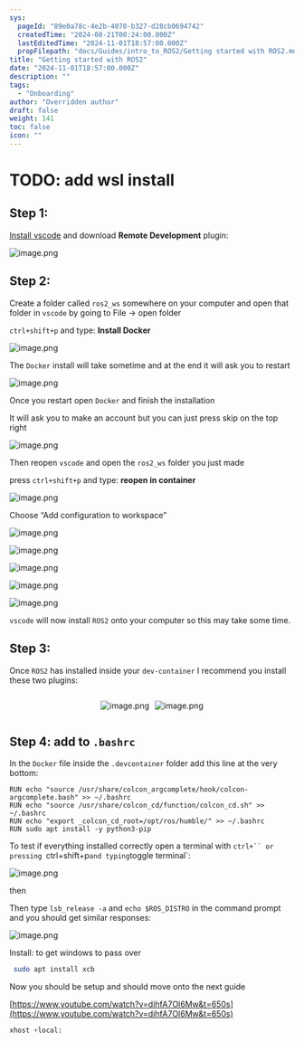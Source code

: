 ```yaml
---
sys:
  pageId: "89e0a78c-4e2b-4070-b327-d28cb0694742"
  createdTime: "2024-08-21T00:24:00.000Z"
  lastEditedTime: "2024-11-01T18:57:00.000Z"
  propFilepath: "docs/Guides/intro_to_ROS2/Getting started with ROS2.md"
title: "Getting started with ROS2"
date: "2024-11-01T18:57:00.000Z"
description: ""
tags:
  - "Onboarding"
author: "Overridden author"
draft: false
weight: 141
toc: false
icon: ""
---
```


# TODO: add wsl install

## Step 1:

[Install vscode](https://code.visualstudio.com/download) and download **Remote Development** plugin:

![image.png](https://prod-files-secure.s3.us-west-2.amazonaws.com/d518164a-d88e-44d1-a4ee-3adb3bd8bce0/efb52993-1881-4a40-b95e-6f020334f022/image.png?X-Amz-Algorithm=AWS4-HMAC-SHA256&X-Amz-Content-Sha256=UNSIGNED-PAYLOAD&X-Amz-Credential=ASIAZI2LB46632IYANT4%2F20250306%2Fus-west-2%2Fs3%2Faws4_request&X-Amz-Date=20250306T230824Z&X-Amz-Expires=3600&X-Amz-Security-Token=IQoJb3JpZ2luX2VjEO%2F%2F%2F%2F%2F%2F%2F%2F%2F%2F%2FwEaCXVzLXdlc3QtMiJGMEQCICUeMAHasm2O8F1T8Xd9MlFp%2F5%2FW%2BfProEUz6rQS8pWgAiBr4w1%2F6VibSSuV%2F09sVuTvlYDroWqY2lSogB7C9Iml%2Fir%2FAwg4EAAaDDYzNzQyMzE4MzgwNSIM2hkMiOenS0wq%2FwWHKtwDPnhyPb5CH7KxSs7BsBALRtYvia5QZ5%2Bbot46SJxqKfPwiIW99hkVDn7L0R0NrhIWzqaf83ipSKsMfc3CqaifgtzYoUloD6cAAyKrff62g1a5kLejXSSzUk816pw8YHqUqG50Eef5EkuxYiQJOhYkRJdqSfgyYTX7I4KWjRu08bl5TBinS4Z6FGMyyAXC%2FNW4QD7t5ZkzWWAiBEjjl1crxn%2F2WA5DMDTUeY4OkLOvwHHVKWPhCChdjZIiEA3Lr1DY25%2Bm9xaFhzDhrkixImOul3YIRuXorZhEZaEZ%2FrkePsy6xoH2Q8Z1HG%2FqCVBLbUKWLFUhWCayT%2B5R6ZDVVaV49eXneC%2BsLhmmQBSVsAhYqDh4d%2F6zvvFCJJDz1JqdpOGlyKf3EjdkMf6XRszCCHMRBRXSrTZO%2FbF1XpN5cIXlitGYEn6eL0lHZ8geuSBxdteL%2BL2OmMDlfZJ0nsa%2BogCw2strKJKtgxsuJI8ijF97ysvMhU4BYf6rulitys7ODyVA2%2BM0tPagVdDIeIWWroeihpFS3TaWM%2BykiIrarhh7O1j7ZwSyfaytiwABMmzbzHszYGDPGglMKbaW%2Bha106vN%2BOTOonZY9MEZEhg%2F42huUC1DOuvnT2xweOiaxRUwwcmovgY6pgFJjQ%2BQYzRGsrEjx%2BcIT%2F8H2JwfJZ%2FCZrua3GwXKitKmBT3DfnG4718T%2BJe0cdl5mTzCOi6RoSL6Rv9Hj7XS2Hh7BMwL4leb9PUihz69Fj9LGET6DMyk26UoYGA9EJSQ87u08%2Fkfhl9euGwD1Qj9NOqPMkrX%2Fr4nXINP5BMmuZINKEsSJNhtzO1P6wYVKIhN9GyBq2hDsJOgwPnVLs1pPa%2FQ3oBSLIs&X-Amz-Signature=07e97ff6645d4e2113467f37a60ec53a1d871d3f6b1fbee37b758f4e0c66f2dc&X-Amz-SignedHeaders=host&x-id=GetObject)

## Step 2:

Create a folder called `ros2_ws` somewhere on your computer and open that folder in `vscode` by going to File → open folder 

`ctrl+shift+p` and type: **Install Docker**

![image.png](https://prod-files-secure.s3.us-west-2.amazonaws.com/d518164a-d88e-44d1-a4ee-3adb3bd8bce0/2269dc0e-1cd5-47ff-bceb-c04ad9b2eab0/image.png?X-Amz-Algorithm=AWS4-HMAC-SHA256&X-Amz-Content-Sha256=UNSIGNED-PAYLOAD&X-Amz-Credential=ASIAZI2LB46632IYANT4%2F20250306%2Fus-west-2%2Fs3%2Faws4_request&X-Amz-Date=20250306T230824Z&X-Amz-Expires=3600&X-Amz-Security-Token=IQoJb3JpZ2luX2VjEO%2F%2F%2F%2F%2F%2F%2F%2F%2F%2F%2FwEaCXVzLXdlc3QtMiJGMEQCICUeMAHasm2O8F1T8Xd9MlFp%2F5%2FW%2BfProEUz6rQS8pWgAiBr4w1%2F6VibSSuV%2F09sVuTvlYDroWqY2lSogB7C9Iml%2Fir%2FAwg4EAAaDDYzNzQyMzE4MzgwNSIM2hkMiOenS0wq%2FwWHKtwDPnhyPb5CH7KxSs7BsBALRtYvia5QZ5%2Bbot46SJxqKfPwiIW99hkVDn7L0R0NrhIWzqaf83ipSKsMfc3CqaifgtzYoUloD6cAAyKrff62g1a5kLejXSSzUk816pw8YHqUqG50Eef5EkuxYiQJOhYkRJdqSfgyYTX7I4KWjRu08bl5TBinS4Z6FGMyyAXC%2FNW4QD7t5ZkzWWAiBEjjl1crxn%2F2WA5DMDTUeY4OkLOvwHHVKWPhCChdjZIiEA3Lr1DY25%2Bm9xaFhzDhrkixImOul3YIRuXorZhEZaEZ%2FrkePsy6xoH2Q8Z1HG%2FqCVBLbUKWLFUhWCayT%2B5R6ZDVVaV49eXneC%2BsLhmmQBSVsAhYqDh4d%2F6zvvFCJJDz1JqdpOGlyKf3EjdkMf6XRszCCHMRBRXSrTZO%2FbF1XpN5cIXlitGYEn6eL0lHZ8geuSBxdteL%2BL2OmMDlfZJ0nsa%2BogCw2strKJKtgxsuJI8ijF97ysvMhU4BYf6rulitys7ODyVA2%2BM0tPagVdDIeIWWroeihpFS3TaWM%2BykiIrarhh7O1j7ZwSyfaytiwABMmzbzHszYGDPGglMKbaW%2Bha106vN%2BOTOonZY9MEZEhg%2F42huUC1DOuvnT2xweOiaxRUwwcmovgY6pgFJjQ%2BQYzRGsrEjx%2BcIT%2F8H2JwfJZ%2FCZrua3GwXKitKmBT3DfnG4718T%2BJe0cdl5mTzCOi6RoSL6Rv9Hj7XS2Hh7BMwL4leb9PUihz69Fj9LGET6DMyk26UoYGA9EJSQ87u08%2Fkfhl9euGwD1Qj9NOqPMkrX%2Fr4nXINP5BMmuZINKEsSJNhtzO1P6wYVKIhN9GyBq2hDsJOgwPnVLs1pPa%2FQ3oBSLIs&X-Amz-Signature=5094a59e343960a54ce0e13fe619d936530096934ab089cdae2c5ba3f017594f&X-Amz-SignedHeaders=host&x-id=GetObject)

The `Docker` install will take sometime and at the end it will ask you to restart

![image.png](https://prod-files-secure.s3.us-west-2.amazonaws.com/d518164a-d88e-44d1-a4ee-3adb3bd8bce0/ed233f78-be33-4b1f-b89c-9c346c0e961e/image.png?X-Amz-Algorithm=AWS4-HMAC-SHA256&X-Amz-Content-Sha256=UNSIGNED-PAYLOAD&X-Amz-Credential=ASIAZI2LB46632IYANT4%2F20250306%2Fus-west-2%2Fs3%2Faws4_request&X-Amz-Date=20250306T230824Z&X-Amz-Expires=3600&X-Amz-Security-Token=IQoJb3JpZ2luX2VjEO%2F%2F%2F%2F%2F%2F%2F%2F%2F%2F%2FwEaCXVzLXdlc3QtMiJGMEQCICUeMAHasm2O8F1T8Xd9MlFp%2F5%2FW%2BfProEUz6rQS8pWgAiBr4w1%2F6VibSSuV%2F09sVuTvlYDroWqY2lSogB7C9Iml%2Fir%2FAwg4EAAaDDYzNzQyMzE4MzgwNSIM2hkMiOenS0wq%2FwWHKtwDPnhyPb5CH7KxSs7BsBALRtYvia5QZ5%2Bbot46SJxqKfPwiIW99hkVDn7L0R0NrhIWzqaf83ipSKsMfc3CqaifgtzYoUloD6cAAyKrff62g1a5kLejXSSzUk816pw8YHqUqG50Eef5EkuxYiQJOhYkRJdqSfgyYTX7I4KWjRu08bl5TBinS4Z6FGMyyAXC%2FNW4QD7t5ZkzWWAiBEjjl1crxn%2F2WA5DMDTUeY4OkLOvwHHVKWPhCChdjZIiEA3Lr1DY25%2Bm9xaFhzDhrkixImOul3YIRuXorZhEZaEZ%2FrkePsy6xoH2Q8Z1HG%2FqCVBLbUKWLFUhWCayT%2B5R6ZDVVaV49eXneC%2BsLhmmQBSVsAhYqDh4d%2F6zvvFCJJDz1JqdpOGlyKf3EjdkMf6XRszCCHMRBRXSrTZO%2FbF1XpN5cIXlitGYEn6eL0lHZ8geuSBxdteL%2BL2OmMDlfZJ0nsa%2BogCw2strKJKtgxsuJI8ijF97ysvMhU4BYf6rulitys7ODyVA2%2BM0tPagVdDIeIWWroeihpFS3TaWM%2BykiIrarhh7O1j7ZwSyfaytiwABMmzbzHszYGDPGglMKbaW%2Bha106vN%2BOTOonZY9MEZEhg%2F42huUC1DOuvnT2xweOiaxRUwwcmovgY6pgFJjQ%2BQYzRGsrEjx%2BcIT%2F8H2JwfJZ%2FCZrua3GwXKitKmBT3DfnG4718T%2BJe0cdl5mTzCOi6RoSL6Rv9Hj7XS2Hh7BMwL4leb9PUihz69Fj9LGET6DMyk26UoYGA9EJSQ87u08%2Fkfhl9euGwD1Qj9NOqPMkrX%2Fr4nXINP5BMmuZINKEsSJNhtzO1P6wYVKIhN9GyBq2hDsJOgwPnVLs1pPa%2FQ3oBSLIs&X-Amz-Signature=82166d9c664a5d6113e06a4ad1105f9ff134683669f13a02c095adb1067df49c&X-Amz-SignedHeaders=host&x-id=GetObject)

Once you restart open `Docker` and finish the installation

It will ask you to make an account but you can just press skip on the top right

![image.png](https://prod-files-secure.s3.us-west-2.amazonaws.com/d518164a-d88e-44d1-a4ee-3adb3bd8bce0/21010ad9-1659-4fd9-9f59-9932a09b2a3d/image.png?X-Amz-Algorithm=AWS4-HMAC-SHA256&X-Amz-Content-Sha256=UNSIGNED-PAYLOAD&X-Amz-Credential=ASIAZI2LB46632IYANT4%2F20250306%2Fus-west-2%2Fs3%2Faws4_request&X-Amz-Date=20250306T230824Z&X-Amz-Expires=3600&X-Amz-Security-Token=IQoJb3JpZ2luX2VjEO%2F%2F%2F%2F%2F%2F%2F%2F%2F%2F%2FwEaCXVzLXdlc3QtMiJGMEQCICUeMAHasm2O8F1T8Xd9MlFp%2F5%2FW%2BfProEUz6rQS8pWgAiBr4w1%2F6VibSSuV%2F09sVuTvlYDroWqY2lSogB7C9Iml%2Fir%2FAwg4EAAaDDYzNzQyMzE4MzgwNSIM2hkMiOenS0wq%2FwWHKtwDPnhyPb5CH7KxSs7BsBALRtYvia5QZ5%2Bbot46SJxqKfPwiIW99hkVDn7L0R0NrhIWzqaf83ipSKsMfc3CqaifgtzYoUloD6cAAyKrff62g1a5kLejXSSzUk816pw8YHqUqG50Eef5EkuxYiQJOhYkRJdqSfgyYTX7I4KWjRu08bl5TBinS4Z6FGMyyAXC%2FNW4QD7t5ZkzWWAiBEjjl1crxn%2F2WA5DMDTUeY4OkLOvwHHVKWPhCChdjZIiEA3Lr1DY25%2Bm9xaFhzDhrkixImOul3YIRuXorZhEZaEZ%2FrkePsy6xoH2Q8Z1HG%2FqCVBLbUKWLFUhWCayT%2B5R6ZDVVaV49eXneC%2BsLhmmQBSVsAhYqDh4d%2F6zvvFCJJDz1JqdpOGlyKf3EjdkMf6XRszCCHMRBRXSrTZO%2FbF1XpN5cIXlitGYEn6eL0lHZ8geuSBxdteL%2BL2OmMDlfZJ0nsa%2BogCw2strKJKtgxsuJI8ijF97ysvMhU4BYf6rulitys7ODyVA2%2BM0tPagVdDIeIWWroeihpFS3TaWM%2BykiIrarhh7O1j7ZwSyfaytiwABMmzbzHszYGDPGglMKbaW%2Bha106vN%2BOTOonZY9MEZEhg%2F42huUC1DOuvnT2xweOiaxRUwwcmovgY6pgFJjQ%2BQYzRGsrEjx%2BcIT%2F8H2JwfJZ%2FCZrua3GwXKitKmBT3DfnG4718T%2BJe0cdl5mTzCOi6RoSL6Rv9Hj7XS2Hh7BMwL4leb9PUihz69Fj9LGET6DMyk26UoYGA9EJSQ87u08%2Fkfhl9euGwD1Qj9NOqPMkrX%2Fr4nXINP5BMmuZINKEsSJNhtzO1P6wYVKIhN9GyBq2hDsJOgwPnVLs1pPa%2FQ3oBSLIs&X-Amz-Signature=5d28e14c124d0d437505a72bb73b040ff0b0b2f9ecaa80de1fc574b26093886d&X-Amz-SignedHeaders=host&x-id=GetObject)

Then reopen `vscode` and open the `ros2_ws` folder you just made

press `ctrl+shift+p` and type: **reopen in container**

![image.png](https://prod-files-secure.s3.us-west-2.amazonaws.com/d518164a-d88e-44d1-a4ee-3adb3bd8bce0/4e93b8c2-41ad-488c-8095-c74205196118/image.png?X-Amz-Algorithm=AWS4-HMAC-SHA256&X-Amz-Content-Sha256=UNSIGNED-PAYLOAD&X-Amz-Credential=ASIAZI2LB46632IYANT4%2F20250306%2Fus-west-2%2Fs3%2Faws4_request&X-Amz-Date=20250306T230824Z&X-Amz-Expires=3600&X-Amz-Security-Token=IQoJb3JpZ2luX2VjEO%2F%2F%2F%2F%2F%2F%2F%2F%2F%2F%2FwEaCXVzLXdlc3QtMiJGMEQCICUeMAHasm2O8F1T8Xd9MlFp%2F5%2FW%2BfProEUz6rQS8pWgAiBr4w1%2F6VibSSuV%2F09sVuTvlYDroWqY2lSogB7C9Iml%2Fir%2FAwg4EAAaDDYzNzQyMzE4MzgwNSIM2hkMiOenS0wq%2FwWHKtwDPnhyPb5CH7KxSs7BsBALRtYvia5QZ5%2Bbot46SJxqKfPwiIW99hkVDn7L0R0NrhIWzqaf83ipSKsMfc3CqaifgtzYoUloD6cAAyKrff62g1a5kLejXSSzUk816pw8YHqUqG50Eef5EkuxYiQJOhYkRJdqSfgyYTX7I4KWjRu08bl5TBinS4Z6FGMyyAXC%2FNW4QD7t5ZkzWWAiBEjjl1crxn%2F2WA5DMDTUeY4OkLOvwHHVKWPhCChdjZIiEA3Lr1DY25%2Bm9xaFhzDhrkixImOul3YIRuXorZhEZaEZ%2FrkePsy6xoH2Q8Z1HG%2FqCVBLbUKWLFUhWCayT%2B5R6ZDVVaV49eXneC%2BsLhmmQBSVsAhYqDh4d%2F6zvvFCJJDz1JqdpOGlyKf3EjdkMf6XRszCCHMRBRXSrTZO%2FbF1XpN5cIXlitGYEn6eL0lHZ8geuSBxdteL%2BL2OmMDlfZJ0nsa%2BogCw2strKJKtgxsuJI8ijF97ysvMhU4BYf6rulitys7ODyVA2%2BM0tPagVdDIeIWWroeihpFS3TaWM%2BykiIrarhh7O1j7ZwSyfaytiwABMmzbzHszYGDPGglMKbaW%2Bha106vN%2BOTOonZY9MEZEhg%2F42huUC1DOuvnT2xweOiaxRUwwcmovgY6pgFJjQ%2BQYzRGsrEjx%2BcIT%2F8H2JwfJZ%2FCZrua3GwXKitKmBT3DfnG4718T%2BJe0cdl5mTzCOi6RoSL6Rv9Hj7XS2Hh7BMwL4leb9PUihz69Fj9LGET6DMyk26UoYGA9EJSQ87u08%2Fkfhl9euGwD1Qj9NOqPMkrX%2Fr4nXINP5BMmuZINKEsSJNhtzO1P6wYVKIhN9GyBq2hDsJOgwPnVLs1pPa%2FQ3oBSLIs&X-Amz-Signature=00677ab7856ff863bcc2eba9d60369d9c16fd003fddd9b112df98c8314ab6a44&X-Amz-SignedHeaders=host&x-id=GetObject)

Choose “Add configuration to workspace”

![image.png](https://prod-files-secure.s3.us-west-2.amazonaws.com/d518164a-d88e-44d1-a4ee-3adb3bd8bce0/9560b282-5060-4989-ba37-97e7b2c22476/image.png?X-Amz-Algorithm=AWS4-HMAC-SHA256&X-Amz-Content-Sha256=UNSIGNED-PAYLOAD&X-Amz-Credential=ASIAZI2LB46632IYANT4%2F20250306%2Fus-west-2%2Fs3%2Faws4_request&X-Amz-Date=20250306T230824Z&X-Amz-Expires=3600&X-Amz-Security-Token=IQoJb3JpZ2luX2VjEO%2F%2F%2F%2F%2F%2F%2F%2F%2F%2F%2FwEaCXVzLXdlc3QtMiJGMEQCICUeMAHasm2O8F1T8Xd9MlFp%2F5%2FW%2BfProEUz6rQS8pWgAiBr4w1%2F6VibSSuV%2F09sVuTvlYDroWqY2lSogB7C9Iml%2Fir%2FAwg4EAAaDDYzNzQyMzE4MzgwNSIM2hkMiOenS0wq%2FwWHKtwDPnhyPb5CH7KxSs7BsBALRtYvia5QZ5%2Bbot46SJxqKfPwiIW99hkVDn7L0R0NrhIWzqaf83ipSKsMfc3CqaifgtzYoUloD6cAAyKrff62g1a5kLejXSSzUk816pw8YHqUqG50Eef5EkuxYiQJOhYkRJdqSfgyYTX7I4KWjRu08bl5TBinS4Z6FGMyyAXC%2FNW4QD7t5ZkzWWAiBEjjl1crxn%2F2WA5DMDTUeY4OkLOvwHHVKWPhCChdjZIiEA3Lr1DY25%2Bm9xaFhzDhrkixImOul3YIRuXorZhEZaEZ%2FrkePsy6xoH2Q8Z1HG%2FqCVBLbUKWLFUhWCayT%2B5R6ZDVVaV49eXneC%2BsLhmmQBSVsAhYqDh4d%2F6zvvFCJJDz1JqdpOGlyKf3EjdkMf6XRszCCHMRBRXSrTZO%2FbF1XpN5cIXlitGYEn6eL0lHZ8geuSBxdteL%2BL2OmMDlfZJ0nsa%2BogCw2strKJKtgxsuJI8ijF97ysvMhU4BYf6rulitys7ODyVA2%2BM0tPagVdDIeIWWroeihpFS3TaWM%2BykiIrarhh7O1j7ZwSyfaytiwABMmzbzHszYGDPGglMKbaW%2Bha106vN%2BOTOonZY9MEZEhg%2F42huUC1DOuvnT2xweOiaxRUwwcmovgY6pgFJjQ%2BQYzRGsrEjx%2BcIT%2F8H2JwfJZ%2FCZrua3GwXKitKmBT3DfnG4718T%2BJe0cdl5mTzCOi6RoSL6Rv9Hj7XS2Hh7BMwL4leb9PUihz69Fj9LGET6DMyk26UoYGA9EJSQ87u08%2Fkfhl9euGwD1Qj9NOqPMkrX%2Fr4nXINP5BMmuZINKEsSJNhtzO1P6wYVKIhN9GyBq2hDsJOgwPnVLs1pPa%2FQ3oBSLIs&X-Amz-Signature=65e39a563eac439f6b90703f3a87dd9c901a62bc9d901438c6713843be828c82&X-Amz-SignedHeaders=host&x-id=GetObject)

![image.png](https://prod-files-secure.s3.us-west-2.amazonaws.com/d518164a-d88e-44d1-a4ee-3adb3bd8bce0/2ee63f81-886b-48e8-a553-dc6e5eac99e4/image.png?X-Amz-Algorithm=AWS4-HMAC-SHA256&X-Amz-Content-Sha256=UNSIGNED-PAYLOAD&X-Amz-Credential=ASIAZI2LB46632IYANT4%2F20250306%2Fus-west-2%2Fs3%2Faws4_request&X-Amz-Date=20250306T230824Z&X-Amz-Expires=3600&X-Amz-Security-Token=IQoJb3JpZ2luX2VjEO%2F%2F%2F%2F%2F%2F%2F%2F%2F%2F%2FwEaCXVzLXdlc3QtMiJGMEQCICUeMAHasm2O8F1T8Xd9MlFp%2F5%2FW%2BfProEUz6rQS8pWgAiBr4w1%2F6VibSSuV%2F09sVuTvlYDroWqY2lSogB7C9Iml%2Fir%2FAwg4EAAaDDYzNzQyMzE4MzgwNSIM2hkMiOenS0wq%2FwWHKtwDPnhyPb5CH7KxSs7BsBALRtYvia5QZ5%2Bbot46SJxqKfPwiIW99hkVDn7L0R0NrhIWzqaf83ipSKsMfc3CqaifgtzYoUloD6cAAyKrff62g1a5kLejXSSzUk816pw8YHqUqG50Eef5EkuxYiQJOhYkRJdqSfgyYTX7I4KWjRu08bl5TBinS4Z6FGMyyAXC%2FNW4QD7t5ZkzWWAiBEjjl1crxn%2F2WA5DMDTUeY4OkLOvwHHVKWPhCChdjZIiEA3Lr1DY25%2Bm9xaFhzDhrkixImOul3YIRuXorZhEZaEZ%2FrkePsy6xoH2Q8Z1HG%2FqCVBLbUKWLFUhWCayT%2B5R6ZDVVaV49eXneC%2BsLhmmQBSVsAhYqDh4d%2F6zvvFCJJDz1JqdpOGlyKf3EjdkMf6XRszCCHMRBRXSrTZO%2FbF1XpN5cIXlitGYEn6eL0lHZ8geuSBxdteL%2BL2OmMDlfZJ0nsa%2BogCw2strKJKtgxsuJI8ijF97ysvMhU4BYf6rulitys7ODyVA2%2BM0tPagVdDIeIWWroeihpFS3TaWM%2BykiIrarhh7O1j7ZwSyfaytiwABMmzbzHszYGDPGglMKbaW%2Bha106vN%2BOTOonZY9MEZEhg%2F42huUC1DOuvnT2xweOiaxRUwwcmovgY6pgFJjQ%2BQYzRGsrEjx%2BcIT%2F8H2JwfJZ%2FCZrua3GwXKitKmBT3DfnG4718T%2BJe0cdl5mTzCOi6RoSL6Rv9Hj7XS2Hh7BMwL4leb9PUihz69Fj9LGET6DMyk26UoYGA9EJSQ87u08%2Fkfhl9euGwD1Qj9NOqPMkrX%2Fr4nXINP5BMmuZINKEsSJNhtzO1P6wYVKIhN9GyBq2hDsJOgwPnVLs1pPa%2FQ3oBSLIs&X-Amz-Signature=50ada222a366aa9e020d9cd9e65e52c3dbb8e7cf10148feb0137ddd3667feeb1&X-Amz-SignedHeaders=host&x-id=GetObject)

![image.png](https://prod-files-secure.s3.us-west-2.amazonaws.com/d518164a-d88e-44d1-a4ee-3adb3bd8bce0/ae1580b2-b048-407e-aed9-b584224a7a04/image.png?X-Amz-Algorithm=AWS4-HMAC-SHA256&X-Amz-Content-Sha256=UNSIGNED-PAYLOAD&X-Amz-Credential=ASIAZI2LB46632IYANT4%2F20250306%2Fus-west-2%2Fs3%2Faws4_request&X-Amz-Date=20250306T230824Z&X-Amz-Expires=3600&X-Amz-Security-Token=IQoJb3JpZ2luX2VjEO%2F%2F%2F%2F%2F%2F%2F%2F%2F%2F%2FwEaCXVzLXdlc3QtMiJGMEQCICUeMAHasm2O8F1T8Xd9MlFp%2F5%2FW%2BfProEUz6rQS8pWgAiBr4w1%2F6VibSSuV%2F09sVuTvlYDroWqY2lSogB7C9Iml%2Fir%2FAwg4EAAaDDYzNzQyMzE4MzgwNSIM2hkMiOenS0wq%2FwWHKtwDPnhyPb5CH7KxSs7BsBALRtYvia5QZ5%2Bbot46SJxqKfPwiIW99hkVDn7L0R0NrhIWzqaf83ipSKsMfc3CqaifgtzYoUloD6cAAyKrff62g1a5kLejXSSzUk816pw8YHqUqG50Eef5EkuxYiQJOhYkRJdqSfgyYTX7I4KWjRu08bl5TBinS4Z6FGMyyAXC%2FNW4QD7t5ZkzWWAiBEjjl1crxn%2F2WA5DMDTUeY4OkLOvwHHVKWPhCChdjZIiEA3Lr1DY25%2Bm9xaFhzDhrkixImOul3YIRuXorZhEZaEZ%2FrkePsy6xoH2Q8Z1HG%2FqCVBLbUKWLFUhWCayT%2B5R6ZDVVaV49eXneC%2BsLhmmQBSVsAhYqDh4d%2F6zvvFCJJDz1JqdpOGlyKf3EjdkMf6XRszCCHMRBRXSrTZO%2FbF1XpN5cIXlitGYEn6eL0lHZ8geuSBxdteL%2BL2OmMDlfZJ0nsa%2BogCw2strKJKtgxsuJI8ijF97ysvMhU4BYf6rulitys7ODyVA2%2BM0tPagVdDIeIWWroeihpFS3TaWM%2BykiIrarhh7O1j7ZwSyfaytiwABMmzbzHszYGDPGglMKbaW%2Bha106vN%2BOTOonZY9MEZEhg%2F42huUC1DOuvnT2xweOiaxRUwwcmovgY6pgFJjQ%2BQYzRGsrEjx%2BcIT%2F8H2JwfJZ%2FCZrua3GwXKitKmBT3DfnG4718T%2BJe0cdl5mTzCOi6RoSL6Rv9Hj7XS2Hh7BMwL4leb9PUihz69Fj9LGET6DMyk26UoYGA9EJSQ87u08%2Fkfhl9euGwD1Qj9NOqPMkrX%2Fr4nXINP5BMmuZINKEsSJNhtzO1P6wYVKIhN9GyBq2hDsJOgwPnVLs1pPa%2FQ3oBSLIs&X-Amz-Signature=3d740e21d4d81975f67071c9494f2d2340beff421f4ffb5c0e336711285fe127&X-Amz-SignedHeaders=host&x-id=GetObject)

![image.png](https://prod-files-secure.s3.us-west-2.amazonaws.com/d518164a-d88e-44d1-a4ee-3adb3bd8bce0/53255b28-f75e-430f-b9e3-c0ac8577e42b/image.png?X-Amz-Algorithm=AWS4-HMAC-SHA256&X-Amz-Content-Sha256=UNSIGNED-PAYLOAD&X-Amz-Credential=ASIAZI2LB46632IYANT4%2F20250306%2Fus-west-2%2Fs3%2Faws4_request&X-Amz-Date=20250306T230824Z&X-Amz-Expires=3600&X-Amz-Security-Token=IQoJb3JpZ2luX2VjEO%2F%2F%2F%2F%2F%2F%2F%2F%2F%2F%2FwEaCXVzLXdlc3QtMiJGMEQCICUeMAHasm2O8F1T8Xd9MlFp%2F5%2FW%2BfProEUz6rQS8pWgAiBr4w1%2F6VibSSuV%2F09sVuTvlYDroWqY2lSogB7C9Iml%2Fir%2FAwg4EAAaDDYzNzQyMzE4MzgwNSIM2hkMiOenS0wq%2FwWHKtwDPnhyPb5CH7KxSs7BsBALRtYvia5QZ5%2Bbot46SJxqKfPwiIW99hkVDn7L0R0NrhIWzqaf83ipSKsMfc3CqaifgtzYoUloD6cAAyKrff62g1a5kLejXSSzUk816pw8YHqUqG50Eef5EkuxYiQJOhYkRJdqSfgyYTX7I4KWjRu08bl5TBinS4Z6FGMyyAXC%2FNW4QD7t5ZkzWWAiBEjjl1crxn%2F2WA5DMDTUeY4OkLOvwHHVKWPhCChdjZIiEA3Lr1DY25%2Bm9xaFhzDhrkixImOul3YIRuXorZhEZaEZ%2FrkePsy6xoH2Q8Z1HG%2FqCVBLbUKWLFUhWCayT%2B5R6ZDVVaV49eXneC%2BsLhmmQBSVsAhYqDh4d%2F6zvvFCJJDz1JqdpOGlyKf3EjdkMf6XRszCCHMRBRXSrTZO%2FbF1XpN5cIXlitGYEn6eL0lHZ8geuSBxdteL%2BL2OmMDlfZJ0nsa%2BogCw2strKJKtgxsuJI8ijF97ysvMhU4BYf6rulitys7ODyVA2%2BM0tPagVdDIeIWWroeihpFS3TaWM%2BykiIrarhh7O1j7ZwSyfaytiwABMmzbzHszYGDPGglMKbaW%2Bha106vN%2BOTOonZY9MEZEhg%2F42huUC1DOuvnT2xweOiaxRUwwcmovgY6pgFJjQ%2BQYzRGsrEjx%2BcIT%2F8H2JwfJZ%2FCZrua3GwXKitKmBT3DfnG4718T%2BJe0cdl5mTzCOi6RoSL6Rv9Hj7XS2Hh7BMwL4leb9PUihz69Fj9LGET6DMyk26UoYGA9EJSQ87u08%2Fkfhl9euGwD1Qj9NOqPMkrX%2Fr4nXINP5BMmuZINKEsSJNhtzO1P6wYVKIhN9GyBq2hDsJOgwPnVLs1pPa%2FQ3oBSLIs&X-Amz-Signature=2bd167006d7832355319df65a0afc76d0adbededfb086ef795192969a10e4c3e&X-Amz-SignedHeaders=host&x-id=GetObject)

![image.png](https://prod-files-secure.s3.us-west-2.amazonaws.com/d518164a-d88e-44d1-a4ee-3adb3bd8bce0/7c562767-5af9-4ffb-97d1-327bcdf4ee00/image.png?X-Amz-Algorithm=AWS4-HMAC-SHA256&X-Amz-Content-Sha256=UNSIGNED-PAYLOAD&X-Amz-Credential=ASIAZI2LB46632IYANT4%2F20250306%2Fus-west-2%2Fs3%2Faws4_request&X-Amz-Date=20250306T230824Z&X-Amz-Expires=3600&X-Amz-Security-Token=IQoJb3JpZ2luX2VjEO%2F%2F%2F%2F%2F%2F%2F%2F%2F%2F%2FwEaCXVzLXdlc3QtMiJGMEQCICUeMAHasm2O8F1T8Xd9MlFp%2F5%2FW%2BfProEUz6rQS8pWgAiBr4w1%2F6VibSSuV%2F09sVuTvlYDroWqY2lSogB7C9Iml%2Fir%2FAwg4EAAaDDYzNzQyMzE4MzgwNSIM2hkMiOenS0wq%2FwWHKtwDPnhyPb5CH7KxSs7BsBALRtYvia5QZ5%2Bbot46SJxqKfPwiIW99hkVDn7L0R0NrhIWzqaf83ipSKsMfc3CqaifgtzYoUloD6cAAyKrff62g1a5kLejXSSzUk816pw8YHqUqG50Eef5EkuxYiQJOhYkRJdqSfgyYTX7I4KWjRu08bl5TBinS4Z6FGMyyAXC%2FNW4QD7t5ZkzWWAiBEjjl1crxn%2F2WA5DMDTUeY4OkLOvwHHVKWPhCChdjZIiEA3Lr1DY25%2Bm9xaFhzDhrkixImOul3YIRuXorZhEZaEZ%2FrkePsy6xoH2Q8Z1HG%2FqCVBLbUKWLFUhWCayT%2B5R6ZDVVaV49eXneC%2BsLhmmQBSVsAhYqDh4d%2F6zvvFCJJDz1JqdpOGlyKf3EjdkMf6XRszCCHMRBRXSrTZO%2FbF1XpN5cIXlitGYEn6eL0lHZ8geuSBxdteL%2BL2OmMDlfZJ0nsa%2BogCw2strKJKtgxsuJI8ijF97ysvMhU4BYf6rulitys7ODyVA2%2BM0tPagVdDIeIWWroeihpFS3TaWM%2BykiIrarhh7O1j7ZwSyfaytiwABMmzbzHszYGDPGglMKbaW%2Bha106vN%2BOTOonZY9MEZEhg%2F42huUC1DOuvnT2xweOiaxRUwwcmovgY6pgFJjQ%2BQYzRGsrEjx%2BcIT%2F8H2JwfJZ%2FCZrua3GwXKitKmBT3DfnG4718T%2BJe0cdl5mTzCOi6RoSL6Rv9Hj7XS2Hh7BMwL4leb9PUihz69Fj9LGET6DMyk26UoYGA9EJSQ87u08%2Fkfhl9euGwD1Qj9NOqPMkrX%2Fr4nXINP5BMmuZINKEsSJNhtzO1P6wYVKIhN9GyBq2hDsJOgwPnVLs1pPa%2FQ3oBSLIs&X-Amz-Signature=cf04dc8545a533da8f4129bbaf9d0c6068e2e40f4afef93e1ff59fa65782f44a&X-Amz-SignedHeaders=host&x-id=GetObject)

`vscode` will now install `ROS2` onto your computer so this may take some time.

## Step 3:

Once `ROS2` has installed inside your `dev-container` I recommend you install these two plugins:

<div style="display: flex;flex-direction: row; column-gap:10px; max-width: 630px;justify-content: center;">
<div>

![image.png](https://prod-files-secure.s3.us-west-2.amazonaws.com/d518164a-d88e-44d1-a4ee-3adb3bd8bce0/3fc3d550-5a54-4ba1-ba6b-faa01cdb7369/image.png?X-Amz-Algorithm=AWS4-HMAC-SHA256&X-Amz-Content-Sha256=UNSIGNED-PAYLOAD&X-Amz-Credential=ASIAZI2LB466STVSQQFK%2F20250306%2Fus-west-2%2Fs3%2Faws4_request&X-Amz-Date=20250306T230826Z&X-Amz-Expires=3600&X-Amz-Security-Token=IQoJb3JpZ2luX2VjEO%2F%2F%2F%2F%2F%2F%2F%2F%2F%2F%2FwEaCXVzLXdlc3QtMiJHMEUCID1pbz0vDg1OuwDsq2gSW7ZV1uBqq3Nq9YuPWrAGig2hAiEAwWCln2HPDRsmI9mh0EP7G8X9rZ1ORbjNmRF%2FJ%2FxT6Cgq%2FwMIOBAAGgw2Mzc0MjMxODM4MDUiDATxI9a8A8vv4G5wjCrcA6s9u06BxfTgHfnQkFu9%2FgLX1HfVNxfPs5jN%2F80ho5TYgVZHitvXW28mqtL4GKq1arKZ72M6tpOgFANmInwB7Xn6qfOo3nKrqcUSkgbfOJg6l7Yrh8%2FvTIpav2B9Ppur5nPpT%2BpHZ%2F07P1uy%2BJB3tOVxIswrnEtSbzc%2BVRRQOVIvnizo1DoMC3yqyPadmTiMVyPSBowOdNtRJcuVYi90fs%2Bc4M4q5X3LdNA7f8XM0qOYXO6J4ijygQm1zLdgJKoto3EBTsJWGw3IxuuY%2FHvO0M%2FofRCmajr1oiG7WnhuTlXTyfK9OlhQSL83SB2i0qiA3E2OaO7lKHouFTTX42eqEgpbtoWcZGdGJC3p1Vhgalqd4xhrx%2BHZdS5aEqGz%2FB00idq4LTx2IPfYNYdcQ0I2HI3iduj8HJgYv1mjdd1UBbymPtZxwO2iLo40mAufM67K6sg9OyRZxsG3ZRGvCmeqoASOmnU2Ymtt%2Fcl5gJSSw4sgXxC9yCJ%2FUKPSddF%2FRVzEANldSeQ1SKCfMql63%2FpBSrDHBULTdjJ2n6%2FZdtkZMAb1IYsC13at%2BAMqKHB3jtAaSkNUuzrM%2BuUQS2ZQYS%2Fd3gmn55xK41x4f6VZW7HNpRA8vZ17HNa1Gmqq8N0XMLzJqL4GOqUBEvRNbLG5QMbwqopTmrrEbGxEnEFd4a21mPo08Ef%2BqgF4O43GRdIq05DyIIYcX42eVYZUUhZXDnL5X6R%2BQ%2Bszj27t9C2bgT4pFf3CydfI7TEeeUV4qO5OjQOvCpyRsb95z%2BMg%2FwmFsJtpgM%2Bv77k8U8Di6zz9DhMoyY2qXv8hDaKe2fjYwn1W4G1Rj6PM%2BX8I9pq8chWkdR67%2Bv3Td1Vt8O2LFD5z&X-Amz-Signature=b397976d8cae6837fd968a9f8b5b49ff70e8a6b365499987b72b374df90ee359&X-Amz-SignedHeaders=host&x-id=GetObject)

</div>
<div>

![image.png](https://prod-files-secure.s3.us-west-2.amazonaws.com/d518164a-d88e-44d1-a4ee-3adb3bd8bce0/d994cc66-13c2-4093-a5a3-f84cf4601a82/image.png?X-Amz-Algorithm=AWS4-HMAC-SHA256&X-Amz-Content-Sha256=UNSIGNED-PAYLOAD&X-Amz-Credential=ASIAZI2LB466U3RV3PNI%2F20250306%2Fus-west-2%2Fs3%2Faws4_request&X-Amz-Date=20250306T230826Z&X-Amz-Expires=3600&X-Amz-Security-Token=IQoJb3JpZ2luX2VjEO%2F%2F%2F%2F%2F%2F%2F%2F%2F%2F%2FwEaCXVzLXdlc3QtMiJHMEUCIQCD47Y1Kqwm3rm7gKk0MA3%2BOz%2B8oh0J9kbCJ6sEYcAy1wIgXN1yiMiHcEevtvId60vayccpZwRZ8CclE99MjfmyMbMq%2FwMIOBAAGgw2Mzc0MjMxODM4MDUiDBmlM3ErJXlCfyAnVircAyXXqZVfNUwPdEfjELUwtg1Lodz0zy7BhNowpyop3vkLjJxp4RrcnCG3uXTsjgW%2BpBxKcUwBHRG802bzNrcBjIqEnn%2FxT6wraaQjayY0ylD48Q3w87HODZbLixX0eXIMv09JhEKPX2Wa%2BpPx2qKX3CvxPvpG4KlJZoudgNpd7Z0fGxoWDnf7JSDTRANDHivf6OMrSkAcjEwyJOK8GA2JGmmpPQ3XPqHmx3fMvTnKNkj8ceGUWzUbkeG7cj9CL2uFzRk7VGJhUAhBnxMZSGPOFKbEEmHoLv3zY78jcJeGjHcSWKxY%2BZ%2F3nworEB9%2BVETdWFWjHznmr3T6ShGG%2BDA1IuSeYOHXG%2BDJ3fk3UEnkMfcXk9oJrJIBhds5sKae2QBgH3eRL8mDPbXoenxhTOb4G7jZXJGXPRH6hFjRZLHQcXW4%2B3RRBjNeOAWyHahMZEWefbBjfZRxhesNatijJtcsi4z0VHJRB8%2FX8w6F0y6PtUEpz4foyYFJp8RFToV4YL2hKKWWoOOBOwhaQo9DXioz2cNWVv4D8PiHbOOagVXGqgWp%2BLgyqi4BxeiiLypMgWN6yjiKKogAdV6yuZYeZPrgLqFp0U4XI7egdAbGw1Y7mgUP1MBmNrseLhoTOiwzMPbJqL4GOqUBjH13cmRNCEQw%2F0bZY5bfURQhyzd5nfRZAYyqyVTSsNrSbNEWdZkCm7qv3j5ErgabVtfyVYwxbra08NRR9rAyBMLfFxJY6%2BKVcSqNnmisjn5XBnm%2FBmQEZOqGzGN1%2BZ4Sz%2BAj%2FaMJQ65KtJk%2FIcDlRGi4KMVOJO%2B9uZ2B8bLSO5%2FcnzrCi%2F9w0WQG%2BZkWvyUsCLo%2Bi1eN%2Fve3nNv%2FuF0nn7ieImEm&X-Amz-Signature=cf298e5127706b29504db33519b7385609fe097de2d788155f40535da8c2608a&X-Amz-SignedHeaders=host&x-id=GetObject)

</div>
</div>

## Step 4: add to `.bashrc`

In the `Docker` file inside the `.devcontainer` folder add this line at the very bottom: 

```docker
RUN echo "source /usr/share/colcon_argcomplete/hook/colcon-argcomplete.bash" >> ~/.bashrc
RUN echo "source /usr/share/colcon_cd/function/colcon_cd.sh" >> ~/.bashrc
RUN echo "export _colcon_cd_root=/opt/ros/humble/" >> ~/.bashrc
RUN sudo apt install -y python3-pip 
```

To test if everything installed correctly open a terminal with `ctrl+`` or pressing `ctrl+shift+p` and typing `toggle terminal`:

![image.png](https://prod-files-secure.s3.us-west-2.amazonaws.com/d518164a-d88e-44d1-a4ee-3adb3bd8bce0/6a4943d8-b04e-4c02-9a58-775f3384d1a5/image.png?X-Amz-Algorithm=AWS4-HMAC-SHA256&X-Amz-Content-Sha256=UNSIGNED-PAYLOAD&X-Amz-Credential=ASIAZI2LB46632IYANT4%2F20250306%2Fus-west-2%2Fs3%2Faws4_request&X-Amz-Date=20250306T230824Z&X-Amz-Expires=3600&X-Amz-Security-Token=IQoJb3JpZ2luX2VjEO%2F%2F%2F%2F%2F%2F%2F%2F%2F%2F%2FwEaCXVzLXdlc3QtMiJGMEQCICUeMAHasm2O8F1T8Xd9MlFp%2F5%2FW%2BfProEUz6rQS8pWgAiBr4w1%2F6VibSSuV%2F09sVuTvlYDroWqY2lSogB7C9Iml%2Fir%2FAwg4EAAaDDYzNzQyMzE4MzgwNSIM2hkMiOenS0wq%2FwWHKtwDPnhyPb5CH7KxSs7BsBALRtYvia5QZ5%2Bbot46SJxqKfPwiIW99hkVDn7L0R0NrhIWzqaf83ipSKsMfc3CqaifgtzYoUloD6cAAyKrff62g1a5kLejXSSzUk816pw8YHqUqG50Eef5EkuxYiQJOhYkRJdqSfgyYTX7I4KWjRu08bl5TBinS4Z6FGMyyAXC%2FNW4QD7t5ZkzWWAiBEjjl1crxn%2F2WA5DMDTUeY4OkLOvwHHVKWPhCChdjZIiEA3Lr1DY25%2Bm9xaFhzDhrkixImOul3YIRuXorZhEZaEZ%2FrkePsy6xoH2Q8Z1HG%2FqCVBLbUKWLFUhWCayT%2B5R6ZDVVaV49eXneC%2BsLhmmQBSVsAhYqDh4d%2F6zvvFCJJDz1JqdpOGlyKf3EjdkMf6XRszCCHMRBRXSrTZO%2FbF1XpN5cIXlitGYEn6eL0lHZ8geuSBxdteL%2BL2OmMDlfZJ0nsa%2BogCw2strKJKtgxsuJI8ijF97ysvMhU4BYf6rulitys7ODyVA2%2BM0tPagVdDIeIWWroeihpFS3TaWM%2BykiIrarhh7O1j7ZwSyfaytiwABMmzbzHszYGDPGglMKbaW%2Bha106vN%2BOTOonZY9MEZEhg%2F42huUC1DOuvnT2xweOiaxRUwwcmovgY6pgFJjQ%2BQYzRGsrEjx%2BcIT%2F8H2JwfJZ%2FCZrua3GwXKitKmBT3DfnG4718T%2BJe0cdl5mTzCOi6RoSL6Rv9Hj7XS2Hh7BMwL4leb9PUihz69Fj9LGET6DMyk26UoYGA9EJSQ87u08%2Fkfhl9euGwD1Qj9NOqPMkrX%2Fr4nXINP5BMmuZINKEsSJNhtzO1P6wYVKIhN9GyBq2hDsJOgwPnVLs1pPa%2FQ3oBSLIs&X-Amz-Signature=166596ae1a979c381896e3d5f5c20bf28aaef71ea50f41d39004e00058b55a87&X-Amz-SignedHeaders=host&x-id=GetObject)

then 

Then type `lsb_release -a` and `echo $ROS_DISTRO` in the command prompt and you should get similar responses:

![image.png](https://prod-files-secure.s3.us-west-2.amazonaws.com/d518164a-d88e-44d1-a4ee-3adb3bd8bce0/3e635dec-a805-4e85-8b9e-d000e5b71a4e/image.png?X-Amz-Algorithm=AWS4-HMAC-SHA256&X-Amz-Content-Sha256=UNSIGNED-PAYLOAD&X-Amz-Credential=ASIAZI2LB46632IYANT4%2F20250306%2Fus-west-2%2Fs3%2Faws4_request&X-Amz-Date=20250306T230824Z&X-Amz-Expires=3600&X-Amz-Security-Token=IQoJb3JpZ2luX2VjEO%2F%2F%2F%2F%2F%2F%2F%2F%2F%2F%2FwEaCXVzLXdlc3QtMiJGMEQCICUeMAHasm2O8F1T8Xd9MlFp%2F5%2FW%2BfProEUz6rQS8pWgAiBr4w1%2F6VibSSuV%2F09sVuTvlYDroWqY2lSogB7C9Iml%2Fir%2FAwg4EAAaDDYzNzQyMzE4MzgwNSIM2hkMiOenS0wq%2FwWHKtwDPnhyPb5CH7KxSs7BsBALRtYvia5QZ5%2Bbot46SJxqKfPwiIW99hkVDn7L0R0NrhIWzqaf83ipSKsMfc3CqaifgtzYoUloD6cAAyKrff62g1a5kLejXSSzUk816pw8YHqUqG50Eef5EkuxYiQJOhYkRJdqSfgyYTX7I4KWjRu08bl5TBinS4Z6FGMyyAXC%2FNW4QD7t5ZkzWWAiBEjjl1crxn%2F2WA5DMDTUeY4OkLOvwHHVKWPhCChdjZIiEA3Lr1DY25%2Bm9xaFhzDhrkixImOul3YIRuXorZhEZaEZ%2FrkePsy6xoH2Q8Z1HG%2FqCVBLbUKWLFUhWCayT%2B5R6ZDVVaV49eXneC%2BsLhmmQBSVsAhYqDh4d%2F6zvvFCJJDz1JqdpOGlyKf3EjdkMf6XRszCCHMRBRXSrTZO%2FbF1XpN5cIXlitGYEn6eL0lHZ8geuSBxdteL%2BL2OmMDlfZJ0nsa%2BogCw2strKJKtgxsuJI8ijF97ysvMhU4BYf6rulitys7ODyVA2%2BM0tPagVdDIeIWWroeihpFS3TaWM%2BykiIrarhh7O1j7ZwSyfaytiwABMmzbzHszYGDPGglMKbaW%2Bha106vN%2BOTOonZY9MEZEhg%2F42huUC1DOuvnT2xweOiaxRUwwcmovgY6pgFJjQ%2BQYzRGsrEjx%2BcIT%2F8H2JwfJZ%2FCZrua3GwXKitKmBT3DfnG4718T%2BJe0cdl5mTzCOi6RoSL6Rv9Hj7XS2Hh7BMwL4leb9PUihz69Fj9LGET6DMyk26UoYGA9EJSQ87u08%2Fkfhl9euGwD1Qj9NOqPMkrX%2Fr4nXINP5BMmuZINKEsSJNhtzO1P6wYVKIhN9GyBq2hDsJOgwPnVLs1pPa%2FQ3oBSLIs&X-Amz-Signature=cd526ac2cfa40c02666564ee32c4c4adb0bed5d2ddd8d7ed2bb1d6aa98cab04b&X-Amz-SignedHeaders=host&x-id=GetObject)

Install:  to get windows to pass over

```bash
 sudo apt install xcb
```

Now you should be setup and should move onto the next guide 

[https://www.youtube.com/watch?v=dihfA7Ol6Mw&t=650s](https://www.youtube.com/watch?v=dihfA7Ol6Mw&t=650s)

```python
xhost +local:
```
